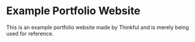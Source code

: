 # Example Portfolio Website

This is an example portfolio website made by Thinkful and is merely being used for reference.
